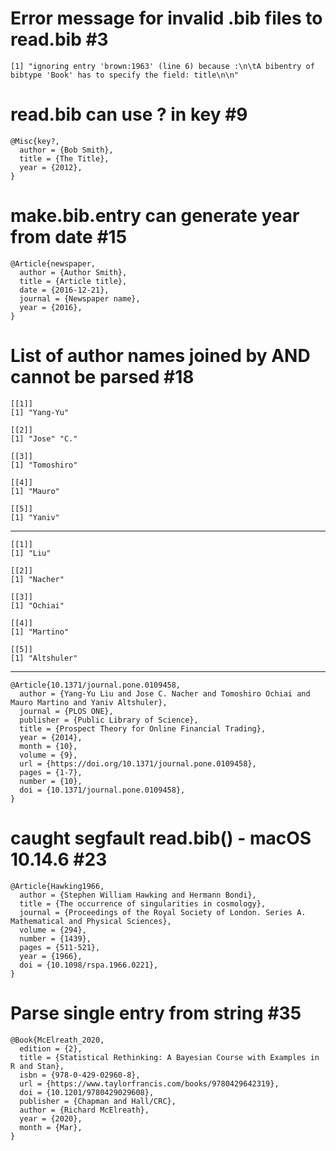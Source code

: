 # Error message for invalid .bib files to read.bib #3

    [1] "ignoring entry 'brown:1963' (line 6) because :\n\tA bibentry of bibtype 'Book' has to specify the field: title\n\n"

# read.bib can use ? in key #9

    @Misc{key?,
      author = {Bob Smith},
      title = {The Title},
      year = {2012},
    }

# make.bib.entry can generate year from date #15

    @Article{newspaper,
      author = {Author Smith},
      title = {Article title},
      date = {2016-12-21},
      journal = {Newspaper name},
      year = {2016},
    }

# List of author names joined by AND cannot be parsed #18

    [[1]]
    [1] "Yang-Yu"
    
    [[2]]
    [1] "Jose" "C."  
    
    [[3]]
    [1] "Tomoshiro"
    
    [[4]]
    [1] "Mauro"
    
    [[5]]
    [1] "Yaniv"
    

---

    [[1]]
    [1] "Liu"
    
    [[2]]
    [1] "Nacher"
    
    [[3]]
    [1] "Ochiai"
    
    [[4]]
    [1] "Martino"
    
    [[5]]
    [1] "Altshuler"
    

---

    @Article{10.1371/journal.pone.0109458,
      author = {Yang-Yu Liu and Jose C. Nacher and Tomoshiro Ochiai and Mauro Martino and Yaniv Altshuler},
      journal = {PLOS ONE},
      publisher = {Public Library of Science},
      title = {Prospect Theory for Online Financial Trading},
      year = {2014},
      month = {10},
      volume = {9},
      url = {https://doi.org/10.1371/journal.pone.0109458},
      pages = {1-7},
      number = {10},
      doi = {10.1371/journal.pone.0109458},
    }

# caught segfault read.bib() - macOS 10.14.6 #23

    @Article{Hawking1966,
      author = {Stephen William Hawking and Hermann Bondi},
      title = {The occurrence of singularities in cosmology},
      journal = {Proceedings of the Royal Society of London. Series A. Mathematical and Physical Sciences},
      volume = {294},
      number = {1439},
      pages = {511-521},
      year = {1966},
      doi = {10.1098/rspa.1966.0221},
    }

# Parse single entry from string #35

    @Book{McElreath_2020,
      edition = {2},
      title = {Statistical Rethinking: A Bayesian Course with Examples in R and Stan},
      isbn = {978-0-429-02960-8},
      url = {https://www.taylorfrancis.com/books/9780429642319},
      doi = {10.1201/9780429029608},
      publisher = {Chapman and Hall/CRC},
      author = {Richard McElreath},
      year = {2020},
      month = {Mar},
    }

